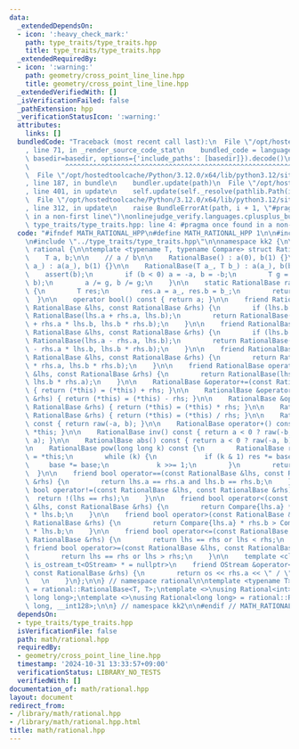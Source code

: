 ```yaml
---
data:
  _extendedDependsOn:
  - icon: ':heavy_check_mark:'
    path: type_traits/type_traits.hpp
    title: type_traits/type_traits.hpp
  _extendedRequiredBy:
  - icon: ':warning:'
    path: geometry/cross_point_line_line.hpp
    title: geometry/cross_point_line_line.hpp
  _extendedVerifiedWith: []
  _isVerificationFailed: false
  _pathExtension: hpp
  _verificationStatusIcon: ':warning:'
  attributes:
    links: []
  bundledCode: "Traceback (most recent call last):\n  File \"/opt/hostedtoolcache/Python/3.12.0/x64/lib/python3.12/site-packages/onlinejudge_verify/documentation/build.py\"\
    , line 71, in _render_source_code_stat\n    bundled_code = language.bundle(stat.path,\
    \ basedir=basedir, options={'include_paths': [basedir]}).decode()\n          \
    \         ^^^^^^^^^^^^^^^^^^^^^^^^^^^^^^^^^^^^^^^^^^^^^^^^^^^^^^^^^^^^^^^^^^^^^^^^^^^^^^^^^\n\
    \  File \"/opt/hostedtoolcache/Python/3.12.0/x64/lib/python3.12/site-packages/onlinejudge_verify/languages/cplusplus.py\"\
    , line 187, in bundle\n    bundler.update(path)\n  File \"/opt/hostedtoolcache/Python/3.12.0/x64/lib/python3.12/site-packages/onlinejudge_verify/languages/cplusplus_bundle.py\"\
    , line 401, in update\n    self.update(self._resolve(pathlib.Path(included), included_from=path))\n\
    \  File \"/opt/hostedtoolcache/Python/3.12.0/x64/lib/python3.12/site-packages/onlinejudge_verify/languages/cplusplus_bundle.py\"\
    , line 312, in update\n    raise BundleErrorAt(path, i + 1, \"#pragma once found\
    \ in a non-first line\")\nonlinejudge_verify.languages.cplusplus_bundle.BundleErrorAt:\
    \ type_traits/type_traits.hpp: line 4: #pragma once found in a non-first line\n"
  code: "#ifndef MATH_RATIONAL_HPP\n#define MATH_RATIONAL_HPP 1\n\n#include <numeric>\n\
    \n#include \"../type_traits/type_traits.hpp\"\n\nnamespace kk2 {\n\nnamespace\
    \ rational {\n\ntemplate <typename T, typename Compare> struct RationalBase {\n\
    \    T a, b;\n\n    // a / b\n\n    RationalBase() : a(0), b(1) {}\n\n    RationalBase(T\
    \ a_) : a(a_), b(1) {}\n\n    RationalBase(T a_, T b_) : a(a_), b(b_) {\n    \
    \    assert(b);\n        if (b < 0) a = -a, b = -b;\n        T g = std::gcd(a,\
    \ b);\n        a /= g, b /= g;\n    }\n\n    static RationalBase raw(T a_, T b_)\
    \ {\n        T res;\n        res.a = a_, res.b = b_;\n        return res;\n  \
    \  }\n\n    operator bool() const { return a; }\n\n    friend RationalBase operator+(const\
    \ RationalBase &lhs, const RationalBase &rhs) {\n        if (lhs.b == rhs.b) return\
    \ RationalBase(lhs.a + rhs.a, lhs.b);\n        return RationalBase(lhs.a * rhs.b\
    \ + rhs.a * lhs.b, lhs.b * rhs.b);\n    }\n\n    friend RationalBase operator-(const\
    \ RationalBase &lhs, const RationalBase &rhs) {\n        if (lhs.b == rhs.b) return\
    \ RationalBase(lhs.a - rhs.a, lhs.b);\n        return RationalBase(lhs.a * rhs.b\
    \ - rhs.a * lhs.b, lhs.b * rhs.b);\n    }\n\n    friend RationalBase operator*(const\
    \ RationalBase &lhs, const RationalBase &rhs) {\n        return RationalBase(lhs.a\
    \ * rhs.a, lhs.b * rhs.b);\n    }\n\n    friend RationalBase operator/(const RationalBase\
    \ &lhs, const RationalBase &rhs) {\n        return RationalBase(lhs.a * rhs.b,\
    \ lhs.b * rhs.a);\n    }\n\n    RationalBase &operator+=(const RationalBase &rhs)\
    \ { return (*this) = (*this) + rhs; }\n\n    RationalBase &operator-=(const RationalBase\
    \ &rhs) { return (*this) = (*this) - rhs; }\n\n    RationalBase &operator*=(const\
    \ RationalBase &rhs) { return (*this) = (*this) * rhs; }\n\n    RationalBase &operator/=(const\
    \ RationalBase &rhs) { return (*this) = (*this) / rhs; }\n\n    RationalBase operator-()\
    \ const { return raw(-a, b); }\n\n    RationalBase operator+() const { return\
    \ *this; }\n\n    RationalBase inv() const { return a < 0 ? raw(-b, -a) : raw(b,\
    \ a); }\n\n    RationalBase abs() const { return a < 0 ? raw(-a, b) : *this; }\n\
    \n    RationalBase pow(long long k) const {\n        RationalBase res(1), base\
    \ = *this;\n        while (k) {\n            if (k & 1) res *= base;\n       \
    \     base *= base;\n            k >>= 1;\n        }\n        return res;\n  \
    \  }\n\n    friend bool operator==(const RationalBase &lhs, const RationalBase\
    \ &rhs) {\n        return lhs.a == rhs.a and lhs.b == rhs.b;\n    }\n\n    friend\
    \ bool operator!=(const RationalBase &lhs, const RationalBase &rhs) {\n      \
    \  return !(lhs == rhs);\n    }\n\n    friend bool operator<(const RationalBase\
    \ &lhs, const RationalBase &rhs) {\n        return Compare{lhs.a} * rhs.b < Compare{rhs.a}\
    \ * lhs.b;\n    }\n\n    friend bool operator>(const RationalBase &lhs, const\
    \ RationalBase &rhs) {\n        return Compare{lhs.a} * rhs.b > Compare{rhs.a}\
    \ * lhs.b;\n    }\n\n    friend bool operator<=(const RationalBase &lhs, const\
    \ RationalBase &rhs) {\n        return lhs == rhs or lhs < rhs;\n    }\n\n   \
    \ friend bool operator>=(const RationalBase &lhs, const RationalBase &rhs) {\n\
    \        return lhs == rhs or lhs > rhs;\n    }\n\n    template <class OStream,\
    \ is_ostream_t<OStream> * = nullptr>\n    friend OStream &operator<<(OStream &os,\
    \ const RationalBase &rhs) {\n        return os << rhs.a << \" / \" << rhs.b;\
    \   \n    }\n};\n\n} // namespace rational\n\ntemplate <typename T>\nusing Rational\
    \ = rational::RationalBase<T, T>;\ntemplate <>\nusing Rational<int> = rational::RationalBase<int,\
    \ long long>;\ntemplate <>\nusing Rational<long long> = rational::RationalBase<long\
    \ long, __int128>;\n\n} // namespace kk2\n\n#endif // MATH_RATIONAL_HPP\n"
  dependsOn:
  - type_traits/type_traits.hpp
  isVerificationFile: false
  path: math/rational.hpp
  requiredBy:
  - geometry/cross_point_line_line.hpp
  timestamp: '2024-10-31 13:33:57+09:00'
  verificationStatus: LIBRARY_NO_TESTS
  verifiedWith: []
documentation_of: math/rational.hpp
layout: document
redirect_from:
- /library/math/rational.hpp
- /library/math/rational.hpp.html
title: math/rational.hpp
---
```

